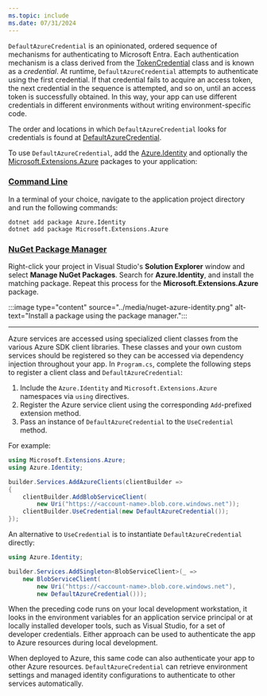 ```yaml
---
ms.topic: include
ms.date: 07/31/2024
---
```

`DefaultAzureCredential` is an opinionated, ordered sequence of mechanisms for authenticating to Microsoft Entra. Each authentication mechanism is a class derived from the [TokenCredential](/dotnet/api/azure.core.tokencredential?view=azure-dotnet&preserve-view=true) class and is known as a *credential*. At runtime, `DefaultAzureCredential` attempts to authenticate using the first credential. If that credential fails to acquire an access token, the next credential in the sequence is attempted, and so on, until an access token is successfully obtained. In this way, your app can use different credentials in different environments without writing environment-specific code.

The order and locations in which `DefaultAzureCredential` looks for credentials is found at [DefaultAzureCredential](/dotnet/api/overview/azure/identity-readme?view=azure-dotnet&preserve-view=true#defaultazurecredential).

To use `DefaultAzureCredential`, add the [Azure.Identity](/dotnet/api/azure.identity) and optionally the [Microsoft.Extensions.Azure](/dotnet/api/microsoft.extensions.azure) packages to your application:

### [Command Line](#tab/command-line)

In a terminal of your choice, navigate to the application project directory and run the following commands:

```dotnetcli
dotnet add package Azure.Identity
dotnet add package Microsoft.Extensions.Azure
```

### [NuGet Package Manager](#tab/nuget-package)

Right-click your project in Visual Studio's **Solution Explorer** window and select **Manage NuGet Packages**. Search for **Azure.Identity**, and install the matching package. Repeat this process for the **Microsoft.Extensions.Azure** package.

:::image type="content" source="../media/nuget-azure-identity.png" alt-text="Install a package using the package manager.":::

---

Azure services are accessed using specialized client classes from the various Azure SDK client libraries. These classes and your own custom services should be registered so they can be accessed via dependency injection throughout your app. In `Program.cs`, complete the following steps to register a client class and `DefaultAzureCredential`:

1. Include the `Azure.Identity` and `Microsoft.Extensions.Azure` namespaces via `using` directives.
1. Register the Azure service client using the corresponding `Add`-prefixed extension method.
1. Pass an instance of `DefaultAzureCredential` to the `UseCredential` method.

For example:

```c#
using Microsoft.Extensions.Azure;
using Azure.Identity;

builder.Services.AddAzureClients(clientBuilder =>
{
    clientBuilder.AddBlobServiceClient(
        new Uri("https://<account-name>.blob.core.windows.net"));
    clientBuilder.UseCredential(new DefaultAzureCredential());
});
```

An alternative to `UseCredential` is to instantiate `DefaultAzureCredential` directly:

```c#
using Azure.Identity;

builder.Services.AddSingleton<BlobServiceClient>(_ =>
    new BlobServiceClient(
        new Uri("https://<account-name>.blob.core.windows.net"),
        new DefaultAzureCredential()));
```

When the preceding code runs on your local development workstation, it looks in the environment variables for an application service principal or at locally installed developer tools, such as Visual Studio, for a set of developer credentials. Either approach can be used to authenticate the app to Azure resources during local development.

When deployed to Azure, this same code can also authenticate your app to other Azure resources. `DefaultAzureCredential` can retrieve environment settings and managed identity configurations to authenticate to other services automatically.
